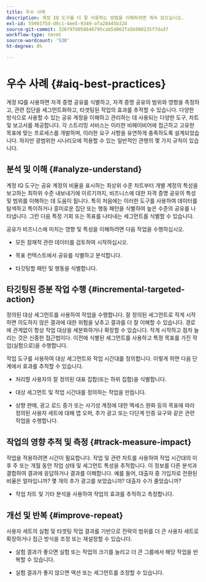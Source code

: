 ```yaml
---
title: 우수 사례
description: 계정 IQ 도구를 더 잘 사용하는 방법을 이해하려면 계속 읽으십시오.
exl-id: 55901f5d-d9c1-4ee5-9349-afa28445b324
source-git-commit: 326f97d058646795cab5d062fa5b980235f7da37
workflow-type: tm+mt
source-wordcount: '538'
ht-degree: 0%

---
```


# 우수 사례 {#aiq-best-practices}

계정 IQ를 사용하면 자격 증명 공유를 식별하고, 자격 증명 공유의 범위와 영향을 측정하고, 관련 집단을 세그먼트화하고, 타겟팅된 작업의 효과를 추적할 수 있습니다. 다양한 방식으로 사용할 수 있는 공유 계정을 이해하고 관리하는 데 사용되는 다양한 도구, 차트 및 보고서를 제공합니다. 각 스트리밍 서비스는 이러한 비헤이비어에 접근하고 고유한 목표에 맞는 프로세스를 개발하며, 이러한 요구 사항을 유연하게 충족하도록 설계되었습니다.  하지만 광범위한 시나리오에 적용할 수 있는 일반적인 관행의 몇 가지 규칙이 있습니다.

## 분석 및 이해 {#analyze-understand}

계정 IQ 도구는 공유 계정의 비율을 표시하는 최상위 수준 차트부터 개별 계정의 특성을 보고하는 최하위 수준 내보내기에 이르기까지, 비즈니스에 대한 자격 증명 공유의 특성 및 범위를 이해하는 데 도움이 됩니다. 특히 처음에는 이러한 도구를 사용하여 데이터를 탐색하고 특이하거나 흥미로운 집단 또는 행동 패턴을 식별하여 높은 수준의 공유를 나타냅니다. 그런 다음 특정 기회 또는 목표를 나타내는 세그먼트를 식별할 수 있습니다.

공유가 비즈니스에 미치는 영향 및 특성을 이해하려면 다음 작업을 수행하십시오.

* 모든 잠재적 관련 데이터를 검토하여 시작하십시오.

* 목표 컨텍스트에서 공유를 식별하고 분석합니다.

* 타깃팅할 패턴 및 행동을 식별합니다.

## 타깃팅된 증분 작업 수행 {#incremental-targeted-action}

정의된 대상 세그먼트를 사용하여 작업을 수행합니다. 잘 정의된 세그먼트로 작게 시작하면 의도하지 않은 결과에 대한 위험을 낮추고 결과를 더 잘 이해할 수 있습니다. 경로에 관계없이 항상 작업 대상을 세분화하거나 확장할 수 있습니다.
작게 시작하고 점차 늘리는 것은 신중한 접근법이다. 이전에 식별된 세그먼트를 사용하고 특정 목표를 가진 작업(실험으로)을 수행합니다.

작업 도구를 사용하여 대상 세그먼트와 작업 시간대를 정의합니다. 이렇게 하면 다음 단계에서 효과를 추적할 수 있습니다.

* 처리할 사용자의 잘 정의된 대표 집합(또는 하위 집합)을 식별합니다.

* 대상 세그먼트 및 작업 시간대를 정의하는 작업을 만듭니다.

* 상향 판매, 광고 로드 증가 또는 사기성 계정에 대한 액세스 완화 등의 목표에 따라 정의된 사용자 세트에 대해 앱 오퍼, 추가 광고 또는 다단계 인증 요구와 같은 관련 작업을 수행합니다.

<!--If necessary, gauge the affect [by measuring the impact of actions taken](#track-measure-impact).-->

## 작업의 영향 추적 및 측정 {#track-measure-impact}

작업을 적용하려면 시간이 필요합니다. 작업 및 관련 차트를 사용하여 작업 시간대의 이후 주 또는 개월 동안 작업 상태 및 세그먼트 특성을 추적합니다. 이 정보를 다른 분석과 결합하여 결과에 응답하거나 결과를 이해합니다. 예를 들어, 대출자 중 가입자로 전환된 비율은 얼마입니까? 몇 개의 추가 광고를 보았습니까? 대출자 수가 줄었습니까?

* 작업 차트 및 기타 분석을 사용하여 작업의 효과를 추적하고 측정합니다.

## 개선 및 반복 {#improve-repeat}

사용자 세트의 실험 및 타겟팅 작업 결과를 기반으로 전략의 범위를 더 큰 사용자 세트로 확장하거나 접근 방식을 조정 또는 재설정할 수 있습니다.

* 실험 결과가 좋으면 실험 또는 작업의 크기를 늘리고 더 큰 그룹에서 해당 작업을 반복할 수 있습니다.

* 실험 결과가 좋지 않으면 액션 또는 세그먼트를 조정할 수 있습니다.

<!--

Best Practices
Account IQ enables you to maximize your business ROI, and eventually grow your subscribers and revenue by understanding subscriber usage patterns and password sharing. Read on to know how you can make the best use of Account IQ to manage credential sharing.

Analyze and understand
Authorized access of streaming services generates vast sums of data representing user activity. Use Account IQ analytics tools to explore the data and identify interesting cohorts or behavioral patterns that indicate sharing. Then, segments representing a particular opportunity or objective can be identified.

To understand nature and impact of sharing on your business:

Use Account IQ to access all relevant data.

Identify and analyze sharing in the context of your objectives.

Identify patterns and behavior to target.

Take targeted incremental action
To start small and ramp up is a prudent approach. Use previously identified segments, and take actions (as experiments) with specific objectives.

Identify a well-defined, representative subset of users in the segment to act on.

Depending on objectives such as upselling, increasing ad load, or mitigating access to fraudulent accounts, take relevant actions to include customer messaging or offers, extra ads, or requiring multi-factor authentication.

Target users are likely to respond to offers to upgrade and pay for sharing.

Align enterprise stakeholders to update strategy, such as:

Revisit partner agreements to enlist cooperation or concessions.

Simplify access and enhance the user experience for good customers.

Mitigate sharing by limiting access to obvious moochers.

If necessary, gauge the affect by measuring the impact of actions taken.

Track and measure the impact of actions
Once you have acted on some set of users within a segment, it is important to measure the effect of those actions over a subsequent period of weeks or months. For example, you would want to understand:

What percentage of borrowers converted to subscribers?

How many additional ads were viewed?

Did the number of borrowers decrease?

Account IQ's sophisticated machine learning based models help you analyze and measure the impacts of your experiments (or actions).

Improve and repeat
Based on the outcomes of your experiments and targeted actions on small groups of users, you can expand the reach of your strategies to rest of the user segment or reset the strategy and audience to act on.

Based on the usage insights from risk indices, sharing levels, and usage patterns, you can create experiments (or operations) and tailor your actions for strategic goals or desired outcomes.

If the results of the experiment are favorable, then you can scale up the experiment, and repeat those actions on a larger group.

If the results of the experiment are unfavorable, then you can adjust your action or the experiment group.

Therefore, understanding, acting, and tracking are the keys to optimally mitigate and manage credential sharing in your subscribers.
-->
